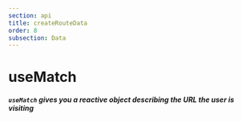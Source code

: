```yaml
---
section: api
title: createRouteData
order: 8
subsection: Data
---
```


# useMatch

##### `useMatch` gives you a reactive object describing the URL the user is visiting
